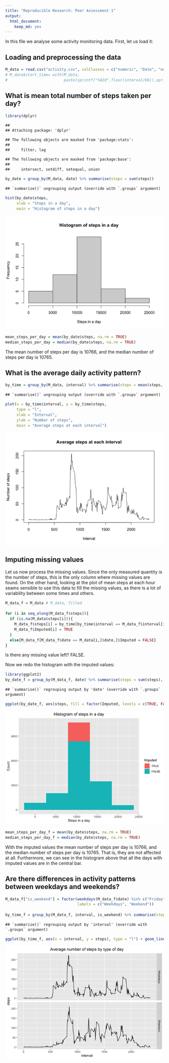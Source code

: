 ```yaml
---
title: "Reproducible Research: Peer Assessment 1"
output: 
  html_document: 
    keep_md: yes
---
```


In this file we analyse some activity monitoring data. 
First, let us load it: 

## Loading and preprocessing the data


```r
M_data = read.csv("activity.csv", colClasses = c("numeric", "Date", "numeric"))
# M_data$start_time= with(M_data,
#                         paste(sprintf("%02d",floor(interval/60)),sprintf("%02d",interval%%60),sep = ":"))
```


## What is mean total number of steps taken per day?


```r
library(dplyr)
```

```
## 
## Attaching package: 'dplyr'
```

```
## The following objects are masked from 'package:stats':
## 
##     filter, lag
```

```
## The following objects are masked from 'package:base':
## 
##     intersect, setdiff, setequal, union
```

```r
by_date = group_by(M_data, date) %>% summarise(steps = sum(steps))
```

```
## `summarise()` ungrouping output (override with `.groups` argument)
```

```r
hist(by_date$steps,
     xlab = "Steps in a day", 
     main = "Histogram of steps in a day")
```

![](PA1_template_files/figure-html/Histogram_of_steps_a_day-1.png)<!-- -->

```r
mean_steps_per_day = mean(by_date$steps, na.rm = TRUE)
median_steps_per_day = median(by_date$steps, na.rm = TRUE)
```

The mean number of steps per day is 10766, 
and the median number of steps per day is 10765.

## What is the average daily activity pattern?


```r
by_time = group_by(M_data, interval) %>% summarise(steps = mean(steps, na.rm = TRUE))
```

```
## `summarise()` ungrouping output (override with `.groups` argument)
```

```r
plot(x = by_time$interval, y = by_time$steps, 
     type = "l",
     xlab = "Interval",
     ylab = "Number of steps",
     main = "Average steps at each interval")
```

![](PA1_template_files/figure-html/Average_daily_activity-1.png)<!-- -->

## Imputing missing values

Let us now process the missing values. 
Since the only measured quantity is the number of steps, 
this is the only column where missing values are found. 
On the other hand, looking at the plot of mean steps at each hour 
seams sensible to use this data to fill the missing values, 
as there is a lot of variability between some times and others.


```r
M_data_f = M_data # M_data, filled

for (i in seq_along(M_data_f$steps)){
  if (is.na(M_data$steps[i])){
    M_data_f$steps[i] = by_time[by_time$interval == M_data_f$interval[i],]$steps
    M_data_f$Imputed[i] = TRUE
  }
  else{M_data_f[M_data_f$date == M_data[i,]$date,]$Imputed = FALSE}
}
```

Is there any missing value left? FALSE.

Now we redo the histogram with the imputed values: 


```r
library(ggplot2)
by_date_f = group_by(M_data_f, date) %>% summarise(steps = sum(steps), Imputed = Imputed)
```

```
## `summarise()` regrouping output by 'date' (override with `.groups` argument)
```

```r
ggplot(by_date_f, aes(steps, fill = factor(Imputed, levels = c(TRUE, FALSE)))) + geom_histogram(bins = 5) + labs(fill="Imputed", title = "Histogram of steps in a day") + xlab("Steps in a day") + ylab("Count") + theme(plot.title = element_text(hjust = 0.5))
```

![](PA1_template_files/figure-html/Histogram_with_imputed_values-1.png)<!-- -->

```r
mean_steps_per_day_f = mean(by_date$steps, na.rm = TRUE)
median_steps_per_day_f = median(by_date$steps, na.rm = TRUE)
```

With the imputed values the mean number of steps per day is 10766, 
and the median number of steps per day is 10765. 
That is, they are not affected at all. 
Furthermore, we can see in the histogram above that all the days with imputed values are in the central bar. 

## Are there differences in activity patterns between weekdays and weekends?


```r
M_data_f["is_weekend"] = factor(weekdays(M_data_f$date) %in% c("Friday", "Saturday", "Sunday"), 
                                labels = c("Weekdays", "Weekend"))

by_time_f = group_by(M_data_f, interval, is_weekend) %>% summarise(steps = mean(steps, na.rm = TRUE))
```

```
## `summarise()` regrouping output by 'interval' (override with `.groups` argument)
```

```r
ggplot(by_time_f, aes(x = interval, y = steps), type = "l") + geom_line() + facet_grid(rows = vars(is_weekend)) + labs(xlab = "Interval", ylab = "Steps", title = "Average number of steps by type of day") + theme(plot.title = element_text(hjust = 0.5))
```

![](PA1_template_files/figure-html/Weekdays_and_weekends_comparison-1.png)<!-- -->
